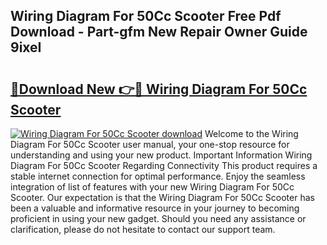 ## Wiring Diagram For 50Cc Scooter Free Pdf Download - Part-gfm New Repair Owner Guide 9ixeI

# <h2><a href="http://dfmmffx.blite.top/?on=Wiring+Diagram+For+50Cc+Scooter">🔗Download New 👉🔴 Wiring Diagram For 50Cc Scooter</a></h2>

[![Wiring Diagram For 50Cc Scooter download](https://i.imgur.com/lujVjoI.png)](http://dfmmffx.blite.top/?on=Wiring+Diagram+For+50Cc+Scooter)
Welcome to the Wiring Diagram For 50Cc Scooter user manual, your one-stop resource for understanding and using your new product. Important Information Wiring Diagram For 50Cc Scooter Regarding Connectivity This product requires a stable internet connection for optimal performance. Enjoy the seamless integration of list of features with your new Wiring Diagram For 50Cc Scooter. Our expectation is that the Wiring Diagram For 50Cc Scooter has been a valuable and informative resource in your journey to becoming proficient in using your new gadget. Should you need any assistance or clarification, please do not hesitate to contact our support team.
